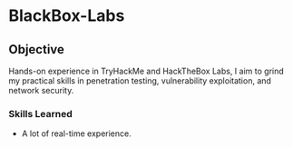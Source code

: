 # BlackBox-Labs

## Objective
Hands-on experience in TryHackMe and HackTheBox Labs, I aim to grind my practical skills in penetration testing, vulnerability exploitation, and network security.

### Skills Learned

- A lot of real-time experience.
